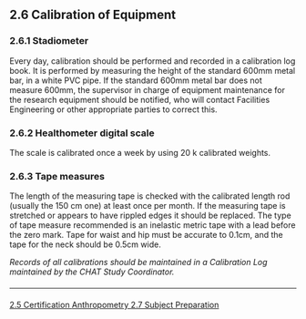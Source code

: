 ## 2.6 Calibration of Equipment

### 2.6.1 Stadiometer
Every day, calibration should be performed and recorded in a calibration log book. It is
performed by measuring the height of the standard 600mm metal bar, in a white PVC
pipe. If the standard 600mm metal bar does not measure 600mm, the supervisor in
charge of equipment maintenance for the research equipment should be notified, who
will contact Facilities Engineering or other appropriate parties to correct this.

### 2.6.2 Healthometer digital scale
The scale is calibrated once a week by using 20 k calibrated weights.

### 2.6.3 Tape measures
The length of the measuring tape is checked with the calibrated length rod (usually the 150 cm one) at least once per month. If the measuring tape is stretched or appears to have rippled edges it should be replaced. The type of tape measure recommended is an inelastic metric tape with a lead before the zero mark. Tape for waist and hip must be accurate to 0.1cm, and the tape for the neck should be 0.5cm wide.

_Records of all calibrations should be maintained in a Calibration Log maintained by the
CHAT Study Coordinator._


<hr class="soften" style="margin-top: 20px;margin-bottom: 20px;"/>

<div class="center">
<div class="btn-group">
  <a href=":pages_path:/manuals/anthropometry/2-05-certification.md" class="btn btn-default">
    <span class="glyphicon glyphicon-chevron-left"></span>
    2.5 Certification
  </a>

  <a href=":pages_path:/manuals/anthropometry" class="btn btn-default">
    <span class="glyphicon glyphicon-chevron-up"></span>
    Anthropometry
  </a>

  <a href=":pages_path:/manuals/anthropometry/2-07-subject-preparation.md" class="btn btn-success">
    2.7 Subject Preparation
    <span class="glyphicon glyphicon-chevron-right"></span>
  </a>
</div>
</div>
